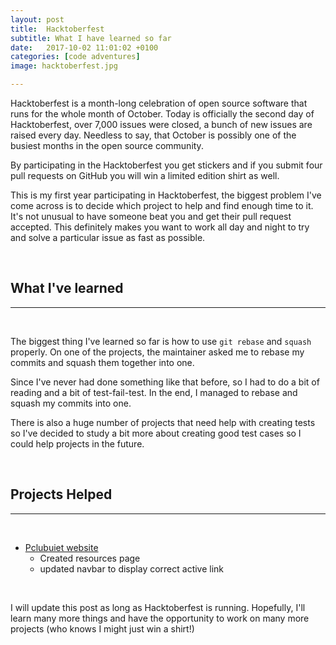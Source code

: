 ```yaml
---
layout: post
title:  Hacktoberfest
subtitle: What I have learned so far
date:   2017-10-02 11:01:02 +0100
categories: [code adventures]
image: hacktoberfest.jpg

---
```

Hacktoberfest is a month-long celebration of open source software that runs for the whole month of October.
Today is officially the second day of Hacktoberfest, over 7,000 issues were closed, a  bunch of new issues are raised every day. Needless to say, that October is possibly one of the busiest months in the open source community.

By participating in the Hacktoberfest you get stickers and if you submit four pull requests on GitHub you will win a limited edition shirt as well.

This is my first year participating in Hacktoberfest, the biggest problem I've come across is to decide which project to help and find enough time to it. It's not unusual to have someone beat you and get their pull request accepted. This definitely makes you want to work all day and night to try and solve a particular issue as fast as possible.

&nbsp;
&nbsp;
## What I've learned
----
&nbsp;


The biggest thing I've learned so far is how to use `git rebase` and `squash` properly. On one of the projects, the maintainer asked me to rebase my commits and squash them together into one.

Since I've never had done something like that before, so I had to do a bit of reading and a bit of test-fail-test. In the end, I managed to rebase and squash my commits into one.

There is also a huge number of projects that need help with creating tests so I've decided to study a bit more about creating good test cases so I could help projects in the future.

&nbsp;
&nbsp;
## Projects Helped
----
&nbsp;

- [Pclubuiet website](https://github.com/pclubuiet/website)
  - Created resources page
  - updated navbar to display correct active link

&nbsp;
&nbsp;

I will update this post as long as Hacktoberfest is running. Hopefully, I'll learn many more things and have the opportunity to work on many more projects (who knows I might just win a shirt!)

&nbsp;
